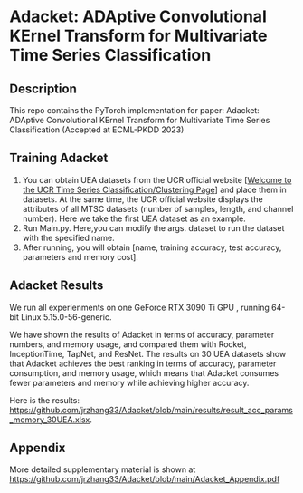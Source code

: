 # Adacket: ADAptive Convolutional KErnel Transform for Multivariate Time Series Classification



## Description

This repo contains the PyTorch implementation for paper: Adacket: ADAptive Convolutional KErnel Transform for Multivariate Time Series Classification (Accepted at ECML-PKDD 2023)



## Training Adacket

1. You can obtain UEA datasets from the UCR official website [[Welcome to the UCR Time Series Classification/Clustering Page](http://www.cs.ucr.edu/~eamonn/time_series_data/)] and place them in datasets. At the same time, the UCR official website displays the attributes of all MTSC datasets (number of samples, length, and channel number). Here we take the first UEA dataset as an example.
2. Run Main.py. Here,you can modify the args. dataset to run the dataset with the specified name.
3. After running, you will obtain [name, training accuracy, test accuracy,  parameters and memory cost]. 



## Adacket  Results

We run all experienments  on one GeForce RTX 3090 Ti GPU , running 64-bit Linux 5.15.0-56-generic.

We have shown the results of Adacket in terms of accuracy, parameter numbers, and memory usage, and compared them with Rocket, InceptionTime, TapNet, and ResNet. The results on 30 UEA datasets show that Adacket achieves the best ranking in terms of accuracy, parameter consumption, and memory usage, which means that Adacket consumes fewer parameters and memory while achieving higher accuracy.

Here is the results: https://github.com/jrzhang33/Adacket/blob/main/results/result_acc_params_memory_30UEA.xlsx.



## Appendix

More detailed supplementary material is shown at https://github.com/jrzhang33/Adacket/blob/main/Adacket_Appendix.pdf
